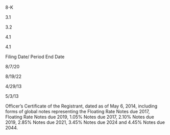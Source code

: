 8-K

3.1

3.2

4.1

4.1

Filing Date/
Period End
Date

8/7/20

8/19/22

4/29/13

5/3/13

Officer’s Certificate of the Registrant, dated as of May 6, 2014, including forms of
global  notes  representing  the  Floating  Rate  Notes  due  2017,  Floating  Rate
Notes due 2019, 1.05% Notes due 2017, 2.10% Notes due 2019, 2.85% Notes
due 2021, 3.45% Notes due 2024 and 4.45% Notes due 2044.